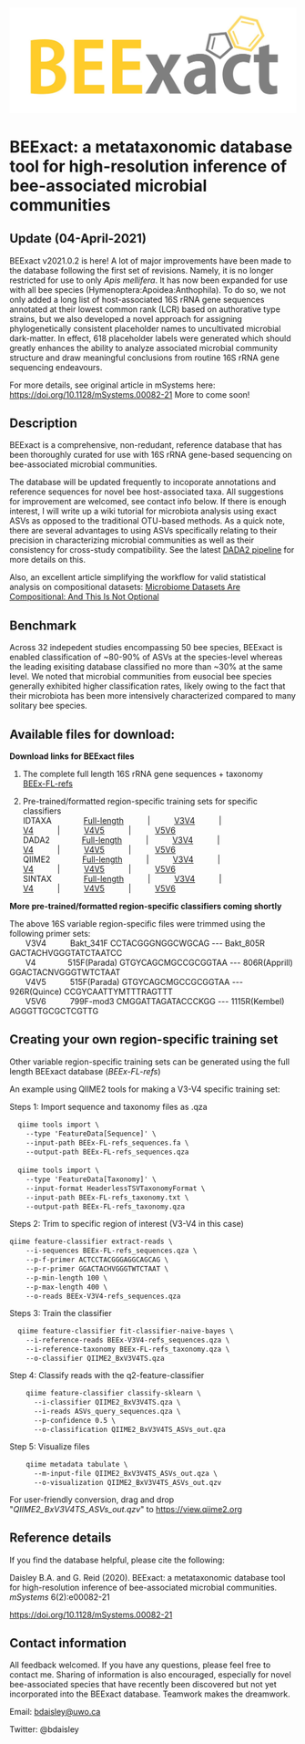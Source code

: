 <p align="center"><img src="https://github.com/bdaisley/BEExact/blob/master/BEExact_logo.jpg" width="700"></p>

# BEExact: a metataxonomic database tool for high-resolution inference of bee-associated microbial communities

## Update (04-April-2021)

BEExact v2021.0.2 is here! A lot of major improvements have been made to the database following the first set of revisions. Namely, it is no longer restricted for use to only <i>Apis mellifera</i>. It has now been expanded for use with all bee species (Hymenoptera:Apoidea:Anthophila). To do so, we not only added a long list of host-associated 16S rRNA gene sequences annotated at their lowest common rank (LCR) based on authorative type strains, but we also developed a novel approach for assigning phylogenetically consistent placeholder names to uncultivated microbial dark-matter. In effect, 618 placeholder labels were generated which should greatly enhances the ability to analyze associated microbial community structure and draw meaningful conclusions from routine 16S rRNA gene sequencing endeavours. 

For more details, see original article in mSystems here: https://doi.org/10.1128/mSystems.00082-21
More to come soon!


## Description

BEExact is a comprehensive, non-redudant, reference database that has been thoroughly curated for use with 16S rRNA gene-based sequencing on bee-associated microbial communities. 

The database will be updated frequently to incoporate annotations and reference sequences for novel bee host-associated taxa. All suggestions for improvement are welcomed, see contact info below. If there is enough interest, I will write up a wiki tutorial for microbiota analysis using exact ASVs as opposed to the traditional OTU-based methods. As a quick note, there are several advantages to using ASVs specifically relating to their precision in characterizing microbial communities as well as their consistency for cross-study compatibility. See the latest [DADA2 pipeline](https://benjjneb.github.io/dada2/tutorial.html) for more details on this. 

Also, an excellent article simplifying the workflow for valid statistical analysis on compositional datasets: [Microbiome Datasets Are Compositional: And This Is Not Optional](https://www.frontiersin.org/articles/10.3389/fmicb.2017.02224/full)


## Benchmark
Across 32 indepedent studies encompassing 50 bee species, BEExact is enabled classification of ~80-90% of ASVs at the species-level whereas the leading exisiting database classified no more than ~30% at the same level. We noted that microbial communities from eusocial bee species generally exhibited higher classification rates, likely owing to the fact that their microbiota has been more intensively characterized compared to many solitary bee species.

## Available  files for download:

<b>Download links for BEExact files</b>
1. The complete full length 16S rRNA gene sequences + taxonomy<br />
    [BEEx-FL-refs](https://github.com/bdaisley/BEExact/raw/master/BEExact_v2021.0.2_refs/BEEx-FL-bxid-refs.zip)
    
2. Pre-trained/formatted region-specific training sets for specific classifiers<br />
      IDTAXA    [Full-length](https://github.com/bdaisley/BEExact/raw/master/BEExact_v2021.0.2_classifier_databases/IDTAXA___BEEx-FL-TS.RData)   |   [V3V4](https://github.com/bdaisley/BEExact/raw/master/BEExact_v2021.0.2_classifier_databases/IDTAXA___BEEx-V3V4-TS.RData)   |   [V4](https://github.com/bdaisley/BEExact/raw/master/BEExact_v2021.0.2_classifier_databases/IDTAXA___BEEx-V4-TS.RData)   |   [V4V5](https://github.com/bdaisley/BEExact/raw/master/BEExact_v2021.0.2_classifier_databases/IDTAXA___BEEx-V4V5-TS.RData)   |   [V5V6](https://github.com/bdaisley/BEExact/raw/master/BEExact_v2021.0.2_classifier_databases/IDTAXA___BEEx-V5V6-TS.RData)<br />
      DADA2    [Full-length](https://github.com/bdaisley/BEExact/raw/master/BEExact_v2021.0.2_classifier_databases/dada2___BEEx-FL-TS.fa.gz)   |   [V3V4](https://github.com/bdaisley/BEExact/raw/master/BEExact_v2021.0.2_classifier_databases/dada2___BEEx-V3V4-TS.fa.gz)   |   [V4](https://github.com/bdaisley/BEExact/raw/master/BEExact_v2021.0.2_classifier_databases/dada2___BEEx-V4-TS.fa.gz)   |   [V4V5](https://github.com/bdaisley/BEExact/raw/master/BEExact_v2021.0.2_classifier_databases/dada2___BEEx-V4V5-TS.fa.gz)   |   [V5V6](https://github.com/bdaisley/BEExact/raw/master/BEExact_v2021.0.2_classifier_databases/dada2___BEEx-V5V6-TS.fa.gz)<br />
      QIIME2    [Full-length](https://github.com/bdaisley/BEExact/raw/master/BEExact_v2021.0.2_classifier_databases/qiime2___BEEx-FL-TS.qza)   |   [V3V4](https://github.com/bdaisley/BEExact/raw/master/BEExact_v2021.0.2_classifier_databases/qiime2___BEEx-V3V4-TS.qza)   |   [V4](https://github.com/bdaisley/BEExact/raw/master/BEExact_v2021.0.2_classifier_databases/qiime2___BEEx-V4-TS.qza)   |   [V4V5](https://github.com/bdaisley/BEExact/raw/master/BEExact_v2021.0.2_classifier_databases/qiime2___BEEx-V4V5-TS.qza)   |   [V5V6](https://github.com/bdaisley/BEExact/raw/master/BEExact_v2021.0.2_classifier_databases/qiime2___BEEx-V5V6-TS.qza)<br />
      SINTAX    [Full-length](https://github.com/bdaisley/BEExact/raw/master/BEExact_v2021.0.2_classifier_databases/sintax___BEEx_FL-TS.fa.gz)   |   [V3V4](https://github.com/bdaisley/BEExact/raw/master/BEExact_v2021.0.2_classifier_databases/sintax___BEEx_V3V4-TS.fa.gz)   |   [V4](https://github.com/bdaisley/BEExact/raw/master/BEExact_v2021.0.2_classifier_databases/sintax___BEEx_V4-TS.fa.gz)   |   [V4V5](https://github.com/bdaisley/BEExact/raw/master/BEExact_v2021.0.2_classifier_databases/sintax___BEEx_V4V5-TS.fa.gz)   |   [V5V6](https://github.com/bdaisley/BEExact/raw/master/BEExact_v2021.0.2_classifier_databases/sintax___BEEx_V5V6-TS.fa.gz)<br />

<b>More pre-trained/formatted region-specific classifiers coming shortly</b><br />

The above 16S variable region-specific files were trimmed using the following primer sets:<br />
  V3V4   Bakt_341F	CCTACGGGNGGCWGCAG --- Bakt_805R	GACTACHVGGGTATCTAATCC<br />
  V4    515F(Parada)	GTGYCAGCMGCCGCGGTAA --- 806R(Apprill)	GGACTACNVGGGTWTCTAAT<br />
  V4V5   515F(Parada)	GTGYCAGCMGCCGCGGTAA --- 926R(Quince)	CCGYCAATTYMTTTRAGTTT<br />
  V5V6   799F-mod3	CMGGATTAGATACCCKGG --- 1115R(Kembel)	AGGGTTGCGCTCGTTG<br />
       



## Creating your own region-specific training set
Other variable region-specific training sets can be generated using the full length BEExact database (<i>BEEx-FL-refs</i>)

An example using QIIME2 tools for making a V3-V4 specific training set:

Steps 1: Import sequence and taxonomy files as .qza 
```
  qiime tools import \
    --type 'FeatureData[Sequence]' \
    --input-path BEEx-FL-refs_sequences.fa \
    --output-path BEEx-FL-refs_sequences.qza

  qiime tools import \
    --type 'FeatureData[Taxonomy]' \
    --input-format HeaderlessTSVTaxonomyFormat \
    --input-path BEEx-FL-refs_taxonomy.txt \
    --output-path BEEx-FL-refs_taxonomy.qza
```

Steps 2: Trim to specific region of interest (V3-V4 in this case)

```
qiime feature-classifier extract-reads \
    --i-sequences BEEx-FL-refs_sequences.qza \
    --p-f-primer ACTCCTACGGGAGGCAGCAG \
    --p-r-primer GGACTACHVGGGTWTCTAAT \
    --p-min-length 100 \
    --p-max-length 400 \
    --o-reads BEEx-V3V4-refs_sequences.qza
```

Steps 3: Train the classifier
```
  qiime feature-classifier fit-classifier-naive-bayes \
    --i-reference-reads BEEx-V3V4-refs_sequences.qza \
    --i-reference-taxonomy BEEx-FL-refs_taxonomy.qza \
    --o-classifier QIIME2_BxV3V4TS.qza
```

Step 4: Classify reads with the q2-feature-classifier
```
    qiime feature-classifier classify-sklearn \
      --i-classifier QIIME2_BxV3V4TS.qza \
      --i-reads ASVs_query_sequences.qza \
      --p-confidence 0.5 \
      --o-classification QIIME2_BxV3V4TS_ASVs_out.qza
```


Step 5: Visualize files
```
    qiime metadata tabulate \
      --m-input-file QIIME2_BxV3V4TS_ASVs_out.qza \
      --o-visualization QIIME2_BxV3V4TS_ASVs_out.qzv
```

For user-friendly conversion, drag and drop "<i>QIIME2_BxV3V4TS_ASVs_out.qzv</i>" to https://view.qiime2.org


## Reference details

If you find the database helpful, please cite the following: 



Daisley B.A. and G. Reid (2020). BEExact: a metataxonomic database tool for high-resolution inference of bee-associated microbial communities. <i>mSystems</i> 6(2):e00082-21 

https://doi.org/10.1128/mSystems.00082-21


## Contact information

All feedback welcomed. If you have any questions, please feel free to contact me. Sharing of information is also encouraged, especially for novel bee-associated species that have recently been discovered but not yet incorporated into the BEExact database. Teamwork makes the dreamwork.

Email:          bdaisley@uwo.ca

Twitter:        @bdaisley
